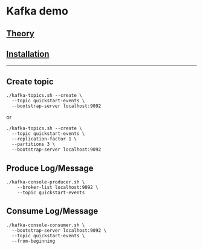 # Kafka demo

## [Theory](./docs/Theory.md)
## [Installation](./docs/Installation.md)

-------------------------------------------------------------------

## Create topic

```shell
./kafka-topics.sh --create \
  --topic quickstart-events \
  --bootstrap-server localhost:9092
```

or

```shell
./kafka-topics.sh --create \
  --topic quickstart-events \
  --replication-factor 1 \
  --partitions 3 \
  --bootstrap-server localhost:9092
```

## Produce Log/Message

```shell
./kafka-console-producer.sh \
    --broker-list localhost:9092 \
    --topic quickstart-events
```

## Consume Log/Message

```shell
./kafka-console-consumer.sh \
  --bootstrap-server localhost:9092 \
  --topic quickstart-events \
  --from-beginning
```